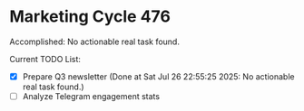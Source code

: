 # Marketing Cycle 476

Accomplished: No actionable real task found.

Current TODO List:

- [x] Prepare Q3 newsletter  (Done at Sat Jul 26 22:55:25 2025: No actionable real task found.)
- [ ] Analyze Telegram engagement stats
